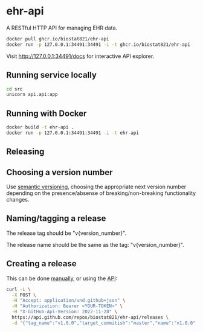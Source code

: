 # ehr-api

A RESTful HTTP API for managing EHR data.

```bash
docker pull ghcr.io/biostat821/ehr-api
docker run -p 127.0.0.1:34491:34491 -i -t ghcr.io/biostat821/ehr-api
```

Visit http://127.0.0.1:34491/docs for interactive API explorer.

## Running service locally

```bash
cd src
unicorn api.api:app
```

## Running with Docker

```bash
docker build -t ehr-api .
docker run -p 127.0.0.1:34491:34491 -i -t ehr-api
```

## Releasing

## Choosing a version number

Use [semantic versioning](https://semver.org/), choosing the appropriate next version number depending on the presence/absense of breaking/non-breaking functionality changes.

## Naming/tagging a release

The release tag should be "v{version_number}".

The release name should be the same as the tag: "v{version_number}".

## Creating a release

This can be done [manually](https://docs.github.com/en/repositories/releasing-projects-on-github/managing-releases-in-a-repository#creating-a-release), or using the [API](https://docs.github.com/en/rest/releases/releases?apiVersion=2022-11-28#create-a-release):

```bash
curl -L \
  -X POST \
  -H "Accept: application/vnd.github+json" \
  -H "Authorization: Bearer <YOUR-TOKEN>" \
  -H "X-GitHub-Api-Version: 2022-11-28" \
  https://api.github.com/repos/biostat821/ehr-api/releases \
  -d '{"tag_name":"v1.0.0","target_commitish":"master","name":"v1.0.0","draft":false,"prerelease":false,"generate_release_notes":false}'
```
